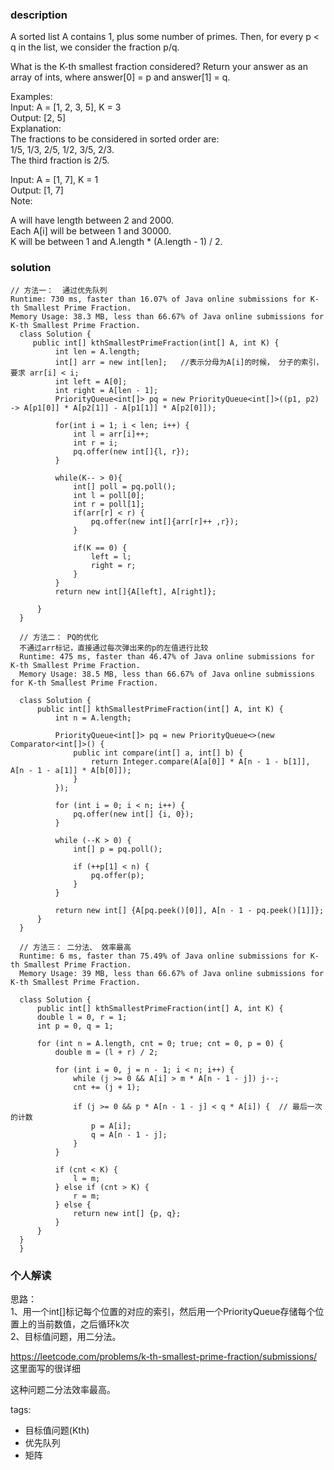 ### description    
  A sorted list A contains 1, plus some number of primes.  Then, for every p < q in the list, we consider the fraction p/q.  
    
  What is the K-th smallest fraction considered?  Return your answer as an array of ints, where answer[0] = p and answer[1] = q.  
    
  Examples:  
  Input: A = [1, 2, 3, 5], K = 3  
  Output: [2, 5]  
  Explanation:  
  The fractions to be considered in sorted order are:  
  1/5, 1/3, 2/5, 1/2, 3/5, 2/3.  
  The third fraction is 2/5.  
    
  Input: A = [1, 7], K = 1  
  Output: [1, 7]  
  Note:  
    
  A will have length between 2 and 2000.  
  Each A[i] will be between 1 and 30000.  
  K will be between 1 and A.length * (A.length - 1) / 2.  
### solution    
```    
// 方法一：  通过优先队列  
Runtime: 730 ms, faster than 16.07% of Java online submissions for K-th Smallest Prime Fraction.  
Memory Usage: 38.3 MB, less than 66.67% of Java online submissions for K-th Smallest Prime Fraction.  
  class Solution {  
     public int[] kthSmallestPrimeFraction(int[] A, int K) {  
          int len = A.length;  
          int[] arr = new int[len];   //表示分母为A[i]的时候， 分子的索引， 要求 arr[i] < i;  
          int left = A[0];  
          int right = A[len - 1];  
          PriorityQueue<int[]> pq = new PriorityQueue<int[]>((p1, p2) -> A[p1[0]] * A[p2[1]] - A[p1[1]] * A[p2[0]]);  
    
          for(int i = 1; i < len; i++) {  
              int l = arr[i]++;  
              int r = i;  
              pq.offer(new int[]{l, r});  
          }  
    
          while(K-- > 0){  
              int[] poll = pq.poll();  
              int l = poll[0];  
              int r = poll[1];  
              if(arr[r] < r) {  
                  pq.offer(new int[]{arr[r]++ ,r});  
              }  
    
              if(K == 0) {  
                  left = l;  
                  right = r;  
              }  
          }  
          return new int[]{A[left], A[right]};  
    
      }  
  }  
    
  // 方法二： PQ的优化  
  不通过arr标记，直接通过每次弹出来的p的左值进行比较  
  Runtime: 475 ms, faster than 46.47% of Java online submissions for K-th Smallest Prime Fraction.  
  Memory Usage: 38.5 MB, less than 66.67% of Java online submissions for K-th Smallest Prime Fraction.  
    
  class Solution {  
      public int[] kthSmallestPrimeFraction(int[] A, int K) {  
          int n = A.length;  
    
          PriorityQueue<int[]> pq = new PriorityQueue<>(new Comparator<int[]>() {  
              public int compare(int[] a, int[] b) {  
                  return Integer.compare(A[a[0]] * A[n - 1 - b[1]], A[n - 1 - a[1]] * A[b[0]]);  
              }  
          });  
    
          for (int i = 0; i < n; i++) {  
              pq.offer(new int[] {i, 0});  
          }  
    
          while (--K > 0) {  
              int[] p = pq.poll();  
    
              if (++p[1] < n) {  
                  pq.offer(p);  
              }  
          }  
    
          return new int[] {A[pq.peek()[0]], A[n - 1 - pq.peek()[1]]};  
      }  
  }  
    
  // 方法三： 二分法、 效率最高  
  Runtime: 6 ms, faster than 75.49% of Java online submissions for K-th Smallest Prime Fraction.  
  Memory Usage: 39 MB, less than 66.67% of Java online submissions for K-th Smallest Prime Fraction.  
    
  class Solution {  
      public int[] kthSmallestPrimeFraction(int[] A, int K) {  
      double l = 0, r = 1;  
      int p = 0, q = 1;  
        
      for (int n = A.length, cnt = 0; true; cnt = 0, p = 0) {  
          double m = (l + r) / 2;  
            
          for (int i = 0, j = n - 1; i < n; i++) {  
              while (j >= 0 && A[i] > m * A[n - 1 - j]) j--;  
              cnt += (j + 1);  
                
              if (j >= 0 && p * A[n - 1 - j] < q * A[i]) {  // 最后一次的计数    
                  p = A[i];  
                  q = A[n - 1 - j];  
              }  
          }  
            
          if (cnt < K) {  
              l = m;  
          } else if (cnt > K) {  
              r = m;  
          } else {  
              return new int[] {p, q};  
          }  
      }  
  }  
  }  
```    
    
### 个人解读    
  思路：  
  1、用一个int[]标记每个位置的对应的索引，然后用一个PriorityQueue存储每个位置上的当前数值，之后循环k次  
  2、目标值问题，用二分法。  
    
  https://leetcode.com/problems/k-th-smallest-prime-fraction/submissions/  
  这里面写的很详细  
    
  这种问题二分法效率最高。  
    
tags:    
  -  目标值问题(Kth)  
  -  优先队列  
  -  矩阵  
